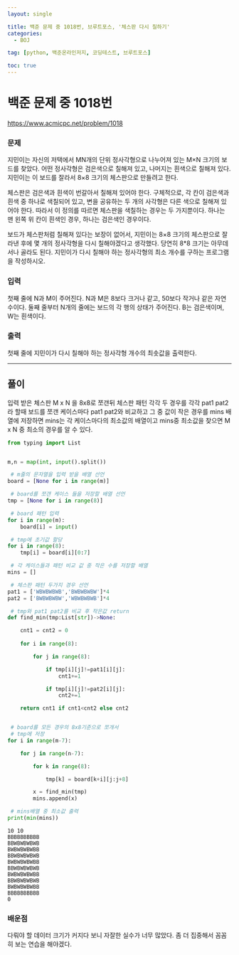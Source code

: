 ```yaml
---
layout: single

title: 백준 문제 중 1018번, 브루트포스, '체스판 다시 칠하기'
categories:
  - BOJ

tag: [python, 백준온라인저지, 코딩테스트, 브루트포스]

toc: true
---
```


# 백준 문제 중 1018번
https://www.acmicpc.net/problem/1018

### 문제

지민이는 자신의 저택에서 MN개의 단위 정사각형으로 나누어져 있는 M×N 크기의 보드를 찾았다. 어떤 정사각형은 검은색으로 칠해져 있고, 나머지는 흰색으로 칠해져 있다. 지민이는 이 보드를 잘라서 8×8 크기의 체스판으로 만들려고 한다.

체스판은 검은색과 흰색이 번갈아서 칠해져 있어야 한다. 구체적으로, 각 칸이 검은색과 흰색 중 하나로 색칠되어 있고, 변을 공유하는 두 개의 사각형은 다른 색으로 칠해져 있어야 한다. 따라서 이 정의를 따르면 체스판을 색칠하는 경우는 두 가지뿐이다. 하나는 맨 왼쪽 위 칸이 흰색인 경우, 하나는 검은색인 경우이다.

보드가 체스판처럼 칠해져 있다는 보장이 없어서, 지민이는 8×8 크기의 체스판으로 잘라낸 후에 몇 개의 정사각형을 다시 칠해야겠다고 생각했다. 당연히 8*8 크기는 아무데서나 골라도 된다. 지민이가 다시 칠해야 하는 정사각형의 최소 개수를 구하는 프로그램을 작성하시오.

### 입력

첫째 줄에 N과 M이 주어진다. N과 M은 8보다 크거나 같고, 50보다 작거나 같은 자연수이다. 둘째 줄부터 N개의 줄에는 보드의 각 행의 상태가 주어진다. B는 검은색이며, W는 흰색이다.

### 출력

첫째 줄에 지민이가 다시 칠해야 하는 정사각형 개수의 최솟값을 출력한다.

---
## 풀이

입력 받은 체스판 M x N 을 8x8로 쪼갠뒤 체스판 패턴 각각 두 경우를 각각 pat1 pat2라 할때 보드를 쪼갠 케이스마다 pat1 pat2와 비교하고 그 중 값이 작은 경우를 mins 배열에 저장하면 mins는 각 케이스마다의 최소값의 배열이고 mins중 최소값을 찾으면 M x N 중 최소의 경우를 알 수 있다.


```python
from typing import List


m,n = map(int, input().split())

 # m줄의 문자열을 입력 받을 배열 선언
board = [None for i in range(m)]

 # board를 쪼갠 케이스 들을 저장할 배열 선언
tmp = [None for i in range(8)]

 # board 패턴 입력
for i in range(m):
    board[i] = input()

 # tmp에 초기값 할당
for i in range(8):
    tmp[i] = board[i][0:7]

 # 각 케이스들과 패턴 비교 값 중 작은 수를 저장할 배열
mins = []

 # 체스판 패턴 두가지 경우 선언
pat1 = ['WBWBWBWB','BWBWBWBW']*4
pat2 = ['BWBWBWBW','WBWBWBWB']*4

 # tmp와 pat1 pat2를 비교 후 작은값 return
def find_min(tmp:List[str])->None:

    cnt1 = cnt2 = 0
    
    for i in range(8):

        for j in range(8):

            if tmp[i][j]!=pat1[i][j]:
                cnt1+=1

            if tmp[i][j]!=pat2[i][j]:
                cnt2+=1

    return cnt1 if cnt1<cnt2 else cnt2


 # board를 모든 경우의 8x8기준으로 쪼개서 
 # tmp에 저장    
for i in range(m-7):

    for j in range(n-7):

        for k in range(8):

            tmp[k] = board[k+i][j:j+8]

        x = find_min(tmp)
        mins.append(x)

 # mins배열 중 최소값 출력
print(min(mins))
```

    10 10
    BBBBBBBBBB
    BBWBWBWBWB
    BWBWBWBWBB
    BBWBWBWBWB
    BWBWBWBWBB
    BBWBWBWBWB
    BWBWBWBWBB
    BBWBWBWBWB
    BWBWBWBWBB
    BBBBBBBBBB
    0


### 배운점
다뤄야 할 데이터 크기가 커지다 보니 자잘한 실수가 너무 많았다. 좀 더 집중해서 꼼꼼히 보는 연습을 해야겠다.
